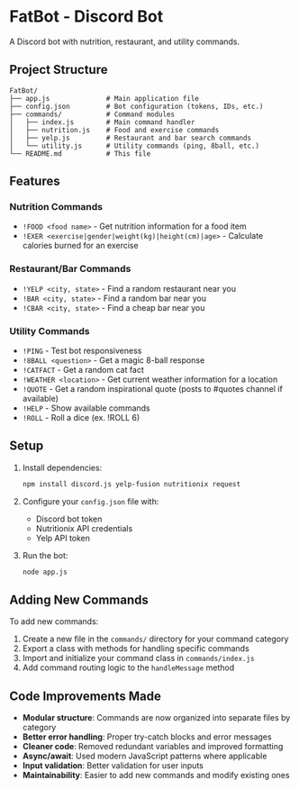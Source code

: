 # FatBot - Discord Bot

A Discord bot with nutrition, restaurant, and utility commands.

## Project Structure

```
FatBot/
├── app.js              # Main application file
├── config.json         # Bot configuration (tokens, IDs, etc.)
├── commands/           # Command modules
│   ├── index.js        # Main command handler
│   ├── nutrition.js    # Food and exercise commands
│   ├── yelp.js         # Restaurant and bar search commands
│   └── utility.js      # Utility commands (ping, 8ball, etc.)
└── README.md           # This file
```

## Features

### Nutrition Commands
- `!FOOD <food name>` - Get nutrition information for a food item
- `!EXER <exercise|gender|weight(kg)|height(cm)|age>` - Calculate calories burned for an exercise

### Restaurant/Bar Commands
- `!YELP <city, state>` - Find a random restaurant near you
- `!BAR <city, state>` - Find a random bar near you
- `!CBAR <city, state>` - Find a cheap bar near you

### Utility Commands
- `!PING` - Test bot responsiveness
- `!8BALL <question>` - Get a magic 8-ball response
- `!CATFACT` - Get a random cat fact
- `!WEATHER <location>` - Get current weather information for a location
- `!QUOTE` - Get a random inspirational quote (posts to #quotes channel if available)
- `!HELP` - Show available commands
- `!ROLL` - Roll a dice (ex. !ROLL 6)

## Setup

1. Install dependencies:
   ```bash
   npm install discord.js yelp-fusion nutritionix request
   ```

2. Configure your `config.json` file with:
   - Discord bot token
   - Nutritionix API credentials
   - Yelp API token

3. Run the bot:
   ```bash
   node app.js
   ```

## Adding New Commands

To add new commands:

1. Create a new file in the `commands/` directory for your command category
2. Export a class with methods for handling specific commands
3. Import and initialize your command class in `commands/index.js`
4. Add command routing logic to the `handleMessage` method

## Code Improvements Made

- **Modular structure**: Commands are now organized into separate files by category
- **Better error handling**: Proper try-catch blocks and error messages
- **Cleaner code**: Removed redundant variables and improved formatting
- **Async/await**: Used modern JavaScript patterns where applicable
- **Input validation**: Better validation for user inputs
- **Maintainability**: Easier to add new commands and modify existing ones
